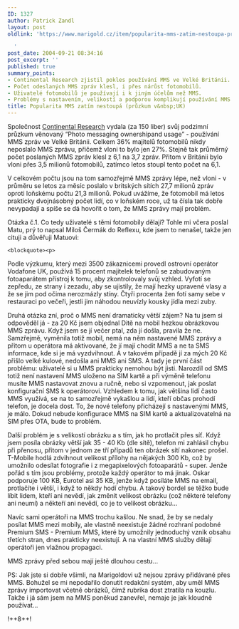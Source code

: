 ```yaml
---
ID: 1327
author: Patrick Zandl
layout: post
oldlink: 'https://www.marigold.cz/item/popularita-mms-zatim-nestoupa-pruzkum-v-uk

  '
post_date: 2004-09-21 08:34:16
post_excerpt: ''
published: true
summary_points:
- Continental Research zjistil pokles používání MMS ve Velké Británii.
- Počet odeslaných MMS zpráv klesl, i přes nárůst fotomobilů.
- Uživatelé fotomobilů je používají i k jiným účelům než MMS.
- Problémy s nastavením, velikostí a podporou komplikují používání MMS.
title: Popularita MMS zatím nestoupá (průzkum v&nbsp;UK)
---
```


<p>
Společnost <a href="http://www.continentalresearch.com/products/reports/mobile_phone.asp">Continental Research</a> vydala (za 150 liber) svůj podzimní průzkum věnovaný &#8220;Photo messaging ownershipand usage&#8221; - používání MMS zpráv ve Velké Británii. Celkem 36% majitelů fotomobilů nikdy neposlalo MMS zprávu, přičemž vloni to bylo jen 27%. Stejně tak průměrný počet poslaných MMS zpráv klesl z 6,1 na 3,7 zpráv. Přitom v Británii bylo vloni přes 3,5 milionů fotomobilů, zatímco letos stoupl tento počet na 6,1.</p>

<p>
V celkovém počtu jsou na tom samozřejmě MMS zprávy lépe, než vloni - v průměru se letos za měsíc poslalo v britských sítích 27,7 milionů zpráv oproti loňskému počtu 21,3 milionů. Pokud uvážíme, že fotomobil má letos prakticky dvojnásobný počet lidí, co v loňském roce, už ta čísla tak dobře nevypadají a spíše se dá hovořit o tom, že MMS zprávy mají problém. </p>

<p>
Otázka č.1. Co tedy uživatelé s těmi fotomobily dělají? Tohle mi včera poslal Matu, prý to napsal Miloš Čermák do Reflexu, kde jsem to nenašel, takže jen cituji a důvěřuji Matuovi: </p>

	<blockquote><p>
Podle výzkumu, který mezi 3500 zákaznicemi provedl ostrovní operátor Vodafone UK, používá 15 procent majitelek telefonů se zabudovaným fotoaparátem přístroj k tomu, aby zkontrolovaly svůj vzhled. Vyfotí se zepředu, ze strany i zezadu, aby se ujistily, že mají hezky upravené vlasy a že se jim pod očima nerozmázly stíny. Čtyři procenta žen fotí samy sebe v restauraci po večeři, jestli jim náhodou neuvízly kousky jídla mezi zuby. </p>
</blockquote>
<p>
Druhá otázka zní, proč o MMS není dramaticky větší zájem? Na tu jsem si odpověděl já - za 20 Kč jsem objednal Ditě na mobil hezkou obrázkovou MMS zprávu. Když jsem se jí večer ptal, zda jí došla, pravila že ne. Samzřejmě, vyměnila totiž mobil, nemá na něm nastavené MMS zprávy a přitom u operátora má aktivované, že jí mají chodit MMS a ne ta SMS informace, kde si je má vyzdvihnout. A v takovém případě jí za mých 20 Kč přišlo velké kulové, nedošla ani MMS ani SMS. A tady je první část problému: uživatelé si u MMS prakticky nemohou být jisti. Narozdíl od SMS totiž není nastavení MMS uloženo na SIM kartě a při výměně telefonu musíte MMS nastavovat znovu a ručně, nebo si vzpomenout, jak poslat konfigurační SMS k operátorovi. Vzhledem k tomu, jak většina lidí často MMS využívá, se na to samozřejmě vykašlou a lidí, kteří občas prohodí telefon, je docela dost. To, že nové telefony přicházejí s nastavenými MMS, je málo. Dokud nebude konfigurace MMS na SIM kartě a aktualizovatelná na SIM přes OTA, bude to problém. </p>

<p>
Další problém je s velikostí obrázku a s tím, jak ho protlačit přes síť. Když jsem posíla obrázky větší jak 35 - 40 Kb (dle sítě), telefon mi zahlásil chybu při přenosu, přitom v jednom ze tří případů ten obrázek sítí nakonec prošel. T-Mobile hodlá zdvihnout velikost přílohy na nějakých 300 Kb, což by umožnilo odesílat fotografie i z megapixelových fotoaparátů - super. Jenže pořád s tím jsou problémy, protože každý operátor to má jinak. Oskar podporuje 100 KB, Eurotel asi 35 KB, jenže když posíláte MMS na email, protlačíte i větší, i když to někdy hodí chybu. A takový bordel se těžko bude líbit lidem, kteří ani nevědí, jak změnit velikost obrázku (což některé telefony ani neumí) a někteří ani nevědí, co je to velikost obrázku&#8230;</p>

<p>
Navíc sami operátoři na MMS trochu kašlou. Ne snad, že by se nedaly posílat MMS mezi mobily, ale vlastně neexistuje žádné rozhraní podobné Premium SMS - Premium MMS, které by umožnily jednoduchý vznik obsahu třetích stran, dnes prakticky neexistují. A na vlastní MMS služby dělají operátoři jen vlažnou propagaci. </p>

<p>
MMS zprávy před sebou mají ještě dlouhou cestu&#8230;</p>

<p>
PS: Jak jste si dobře všimli, na Marigoldovi už nejsou zprávy přidávané přes MMS. Bohužel se mi nepodařilo donutit redakční systém, aby uměl MMS zprávy importovat včetně obrázků, čímž rubrika dost ztratila na kouzlu. Takže i já sám jsem na MMS poněkud zanevřel, nemaje je jak kloudně používat&#8230;
</p>

<p>
!++8++!
</p>